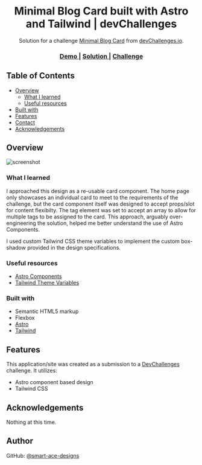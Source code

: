 <!-- Please update value in the {}  -->

<h1 align="center">Minimal Blog Card built with Astro and Tailwind | devChallenges</h1>

<div align="center">
   Solution for a challenge <a href="https://devchallenges.io/challenge/minimal-blog-card" target="_blank">Minimal Blog Card</a> from <a href="http://devchallenges.io" target="_blank">devChallenges.io</a>.
</div>

<div align="center">
  <h3>
    <a href="https://smartacedesigns-astro-mbc.netlify.app">
      Demo
    </a>
    <span> | </span>
    <a href="https://github.com/Smart-Ace-Designs/Astro-Minimal-Blog-Card">
      Solution
    </a>
    <span> | </span>
    <a href="https://devchallenges.io/challenge/minimal-blog-card">
      Challenge
    </a>
  </h3>
</div>

<!-- TABLE OF CONTENTS -->

## Table of Contents

- [Overview](#overview)
  - [What I learned](#what-i-learned)
  - [Useful resources](#useful-resources)
- [Built with](#built-with)
- [Features](#features)
- [Contact](#contact)
- [Acknowledgements](#acknowledgements)

<!-- OVERVIEW -->

## Overview

![screenshot](https://user-images.githubusercontent.com/16707738/92399059-5716eb00-f132-11ea-8b14-bcacdc8ec97b.png)

<!--
Introduce your projects by taking a screenshot or a gif. Try to tell visitors a story about your project by answering:

- What have you learned/improved?
- Your wisdom? :)
-->

### What I learned

<!-- Use this section to recap over some of your major learnings while working through this project. Writing these out and providing code samples of areas you want to highlight is a great way to reinforce your own knowledge. -->

I approached this design as a re-usable card component. The home page only showcases an individual card to meet to the requirements of the challenge, but the card component itself was designed to accept props/slot for content flexibilty. The tag element was set to accept an array to allow for multiple tags to be assigned to the card. This approach, arguably over-engineering the solution, helped me better understand the use of Astro Components.

I used custom Tailwind CSS theme variables to implement the custom box-shadow provided in the design specifications.

### Useful resources

<!--
- [Example resource 1](https://www.example.com) - This helped me for XYZ reason. I really liked this pattern and will use it going forward.
- [Example resource 2](https://www.example.com) - This is an amazing article which helped me finally understand XYZ. I'd recommend it to anyone still learning this concept.
-->

- [Astro Components](https://docs.astro.build/en/basics/astro-components/)
- [Tailwind Theme Variables](https://tailwindcss.com/docs/theme)

### Built with

<!-- This section should list any major frameworks that you built your project using. Here are a few examples.-->

- Semantic HTML5 markup
- Flexbox
- [Astro](https://astro.build/)
- [Tailwind](https://tailwindcss.com/)

## Features

<!-- List the features of your application or follow the template. Don't share the figma file here :) -->

This application/site was created as a submission to a [DevChallenges](https://devchallenges.io/challenges-dashboard) challenge. It utilizes:

- Astro component based design
- Tailwind CSS

## Acknowledgements

<!-- This section should list any articles or add-ons/plugins that helps you to complete the project. This is optional but it will help you in the future. For exmpale -->

Nothing at this time.

## Author

GitHub: [@smart-ace-designs](https://github.com/Smart-Ace-Designs)
